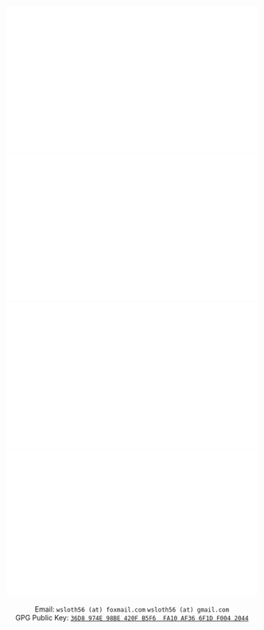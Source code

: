 <div align="center">

<img src="https://github.com/WakelessSloth56/github-stats-gen/blob/main/generated/overview.svg#gh-dark-mode-only" />
<img src="https://github.com/WakelessSloth56/github-stats-gen/blob/main/generated/languages.svg#gh-dark-mode-only" />


<img src="https://github.com/WakelessSloth56/github-stats-gen/blob/main/generated/overview.svg#gh-dark-mode-only#gh-light-mode-only" />
<img src="https://github.com/WakelessSloth56/github-stats-gen/blob/main/generated/languages.svg#gh-dark-mode-only#gh-light-mode-only" />

Email: `wsloth56 (at) foxmail.com`   `wsloth56 (at) gmail.com`<br/>
GPG Public Key: [`36D8 974E 98BE 420F B5F6  FA10 AF36 6F1D F004 2044`](https://keys.openpgp.org/vks/v1/by-fingerprint/36D8974E98BE420FB5F6FA10AF366F1DF0042044)

</div>
